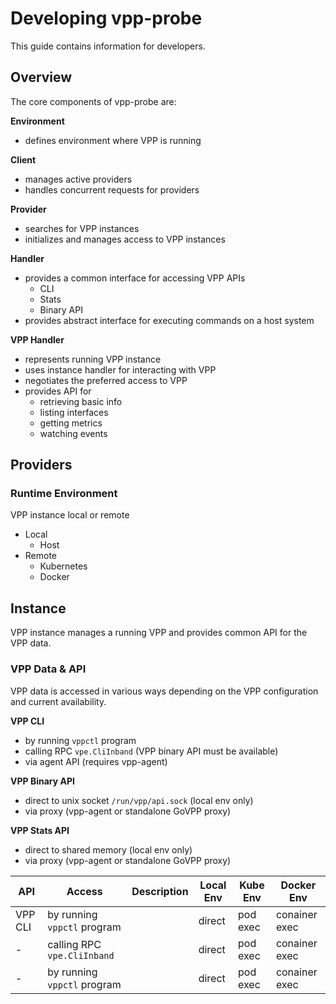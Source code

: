 # Developing vpp-probe

This guide contains information for developers.
 
## Overview

The core components of vpp-probe are: 

**Environment**
- defines environment where VPP is running

**Client**
- manages active providers
- handles concurrent requests for providers

**Provider**
- searches for VPP instances
- initializes and manages access to VPP instances

**Handler**
- provides a common interface for accessing VPP APIs
  - CLI
  - Stats
  - Binary API
- provides abstract interface for executing commands on a host system

**VPP Handler**
- represents running VPP instance
- uses instance handler for interacting with VPP
- negotiates the preferred access to VPP
- provides API for
    - retrieving basic info
    - listing interfaces
    - getting metrics
    - watching events

## Providers

### Runtime Environment

VPP instance local or remote  

* Local
  - Host
* Remote
  - Kubernetes
  - Docker

## Instance

VPP instance manages a running VPP and provides common API for the VPP data.

### VPP Data & API

VPP data is accessed in various ways depending on the VPP configuration and current availability.

**VPP CLI**
- by running `vppctl` program
- calling RPC `vpe.CliInband` (VPP binary API must be available)
- via agent API (requires vpp-agent)

**VPP Binary API**
- direct to unix socket `/run/vpp/api.sock` (local env only)
- via proxy (vpp-agent or standalone GoVPP proxy)
  
**VPP Stats API**
- direct to shared memory (local env only)
- via proxy (vpp-agent or standalone GoVPP proxy)

|API| Access | Description | Local Env | Kube Env | Docker Env |
|---|---|---|---|---|---|
|VPP CLI|by running `vppctl` program| |direct|pod exec|conainer exec|
|-|calling RPC `vpe.CliInband`| |direct|pod exec|conainer exec|
|-|by running `vppctl` program| |direct|pod exec|conainer exec|